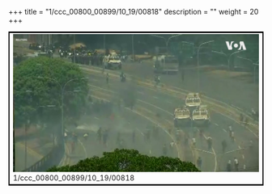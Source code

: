 +++
title = "1/ccc_00800_00899/10_19/00818"
description = ""
weight = 20
+++

<table style="border:2px solid black;max-width:800px;max-height:800px;" 
><tr><td>
<img class="center-fit-jpg"
src="/jpg_/aaa_20190430_NxaOmWaI8sI_00817.jpg">
1/ccc_00800_00899/10_19/00818
</img></td></tr></table>
